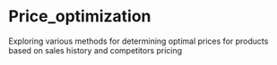 # Price_optimization
Exploring various methods for determining optimal prices for products based on sales history and competitors pricing

